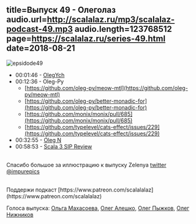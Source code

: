 title=Выпуск 49 - Олеголаз
audio.url=http://scalalaz.ru/mp3/scalalaz-podcast-49.mp3
audio.length=123768512
page=https://scalalaz.ru/series-49.html
date=2018-08-21
----

![epsidode49](img/episode49.jpg)

* 00:01:46 - [OlegYch](https://github.com/TinkoffCreditSystems/typed-schema)
* 00:12:36 -  Oleg-Py
    * [https://github.com/oleg-py/meow-mtl](https://github.com/oleg-py/meow-mtl)
    * [https://github.com/oleg-py/better-monadic-for](https://github.com/oleg-py/better-monadic-for)
    * [https://github.com/monix/monix/pull/685](https://github.com/monix/monix/pull/685)
    * [https://github.com/typelevel/cats-effect/issues/229](https://github.com/typelevel/cats-effect/issues/229)
* 00:32:55 - [Oleg N](https://github.com/Odomontois/FDyrka)
* 00:58:53 - [Scala 3 SIP Review](https://contributors.scala-lang.org/)

<br/>Спасибо большое за иллюстрацию к выпуску Zelenya [twitter @impurepics](https://twitter.com/impurepics)

<br/>
Поддержи подкаст [https://www.patreon.com/scalalalaz](https://www.patreon.com/scalalalaz)

<br/>

Голоса выпуска:
[Ольга Махасоева](https://twitter.com/oli_kitty),
[Олег Алешко](https://twitter.com/OlegYch),
[Олег Пыжков](https://github.com/oleg-py),
[Олег Нижников](https://github.com/Odomontois)

